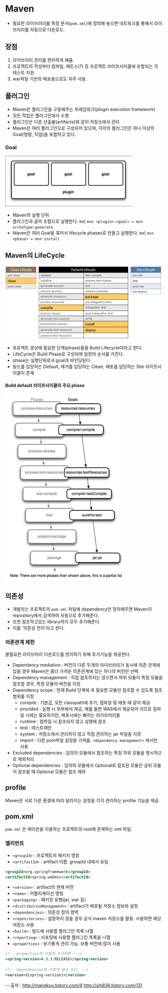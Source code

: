 # Maven

* 필요한 라이브러리를 특정 문서(`pom.xml`)에 정의해 놓으면 네트워크를 통해서 라이브러리를 자동으로 다운로드.

## 장점

1. 라이브러리 관리를 편리하게 해줌.
2. 프로젝트의 작성부터 컴파일, 페트스(?) 등 프로젝트 라이프사이클에 포함되는 각 테스트 지원
3. war파일 기반의 배포용으로도 자주 사용.

## 플러그인

* Maven은 플러그인을 구동해주는 프레임워크(plugin execution framework)
* 모든 작업은 플러그인에서 수행
* 플러그인은 다른 산출물(artifacts)와 같이 저장소에서 관리
* Maven은 여러 플러그인으로 구성되어 있으며, 각각의 플러그인은 하나 이상의 Goal(명령, 작업)을 포함하고 있다.

### Goal

![Goal](img/Goal.jpeg)

* Maven의 실행 단위
* 플러그인과 골의 조합으로 실행한다. ex) `mvn <plugin>:<goal> = mvn archetype:generate`
* Maven은 여러 Goal을 묶어서 lifecycle phases로 만들고 실행한다. ex) `mvn <phase> = mvn install`

## Maven의 LifeCycle

![MavenLifecycle](img/MavenLifecycle.png)

* 프로젝트 생성에 필요한 단계(phase)들을 Build Lifecycle이라고 한다.
* LifeCycle은 Build Phase로 구성되며 일련의 순서를 가진다.
* phase는 실행단위로서 goal과 바인딩된다.
* 빌드를 담당하는 Default, 제거를 담당하는 Clean, 배포를 담당하는 Site 라이프사이클이 존재

#### Build default 라이프사이클의 주요 phase
![Phase](img/Phase.png)

## 의존성

* 개발자는 프로젝트의 `pom.xml` 파일에 dependency만 정의해주면 Maven이 repository에서 검색하여 자동으로 추가해준다.
* 또한 참조하고있는 library까지 모두 추가해준다.
* 이를 '의존성 전이'라고 한다.

### 의존관계 제한

불필요한 라이브러리 다운로드를 방지하기 위해 추가기능을 제공한다.

* Dependency mediation : 버전이 다른 두개의 라이브러리가 동시에 의존 관계에 있을 경우 Maven은 좀더 가까운 의존관계에 있는 하나의 버전만 선택
* Dependency management : 직접 참조하지는 않으면서 하위 모듈이 특정 모듈을 참조할 경우, 특정 모듈의 버전을 지정
* Dependency scope : 현재 Build 단계에 꼭 필요한 모듈만 참조할 수 있도록 참조 범위를 지정
  * compile : 기본값, 모든 classpath에 추가, 컴파일 및 배포 때 같이 제공
  * provided : 실행 시 외부에서 제공, 예를 들면 WAS에서 제공되어 지므로 컴파일 시에는 필요하지만, 배포시에는 빠지는 라이브러리들
  * runtime : 컴파일 시 참조되지 않고 실행때 참조
  * test : 테스트때만
  * system : 저장소에서 관리하지 않고 직접 관리하는 jar 파일을 지정
  * import : 다른 pom파일 설정을 가져옴. `<dependency management>` 에서만 사용
* Excluded dependencies : 임의의 모듈에서 참조하는 특정 하위 모듈을 명시적으로 제외처리
* Optional dependencies : 임의의 모듈에서 Optional로 참조된 모듈은 상위 모듈이 참조될 때 Optional 모듈은 참조 제외

## profile

Maven은 서로 다른 환경에 따라 달라지는 설정을 각각 관리하는 profile 기능을 제공.

## pom.xml

`pom.xml` 은 메이븐을 이용하는 프로젝트의 root에 존재하는 xml 파일.

### 엘리먼트

* `<groupId>` : 프로젝트의 패키지 명칭
* `<artifactId>` : artifact 이름. groupId 내에서 유일
```xml
<groupId>org.springframework</groupId>
<artifactId>spring-webmvc</artifactId>
```
* `<version>` : artifact의 현재 버전
* `<name>` : 어플리케이션 명칭
* `<packaging>` : 패키징 유형(jar, war 등)
* `<distributionManagement>` : artifact가 배포될 저장소 정보와 설정
* `<dependencies>` : 의존성 정의 영역
* `<repositories>` : 설정하지 않을 경우 공식 maven 저장소를 활용. 사용하면 해당 저장소 사용
* `<build>` : 빌드에 사용할 플러그인 목록 나열
* `<reporting>` : 리포팅에 사용할 플러그인 목록을 나열
* `<properties>` : 보기좋게 관리 가능. 보통 버전에 많이 사용

```xml
<!-- properties에 이렇게 추가하면 --->
<spring-version>4.3.3.RELEASE</spring-version>

<!-- dependencies에 이렇게 쓸수 있다. -->
<version>${spring-version}</version>
```

-- 출처 : http://mangkyu.tistory.com/8 http://sjh836.tistory.com/131

